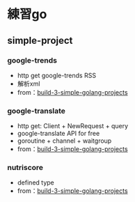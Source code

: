 # 練習go

## simple-project
### google-trends
* http get google-trends RSS
* 解析xml
* from：[build-3-simple-golang-projects](https://www.udemy.com/course/build-3-simple-golang-projects/)
### google-translate
* http get: Client + NewRequest + query
* google-translate API for free
* goroutine + channel + waitgroup
* from：[build-3-simple-golang-projects](https://www.udemy.com/course/build-3-simple-golang-projects/)
### nutriscore
* defined type
* from：[build-3-simple-golang-projects](https://www.udemy.com/course/build-3-simple-golang-projects/)
